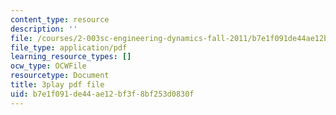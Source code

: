 ```yaml
---
content_type: resource
description: ''
file: /courses/2-003sc-engineering-dynamics-fall-2011/b7e1f091de44ae12bf3f8bf253d0830f_iMz0LiqjFmE.pdf
file_type: application/pdf
learning_resource_types: []
ocw_type: OCWFile
resourcetype: Document
title: 3play pdf file
uid: b7e1f091-de44-ae12-bf3f-8bf253d0830f
---
```

